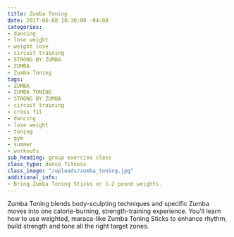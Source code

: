 ```yaml
---
title: Zumba Toning
date: 2017-06-08 18:30:00 -04:00
categories:
- dancing
- lose weight
- weight lose
- circuit training
- STRONG BY ZUMBA
- ZUMBA
- Zumba Toning
tags:
- ZUMBA
- ZUMBA TONING
- STRONG BY ZUMBA
- circuit training
- cross fit
- dancing
- lose weight
- toning
- gym
- summer
- workouts
sub_heading: group exercise class
class_type: dance fitness
class_image: "/uploads/zumba_toning.jpg"
additional_info:
- Bring Zumba Toning Sticks or 1-2 pound weights.
---
```


Zumba Toning blends body-sculpting techniques and specific Zumba moves into one calorie-burning, strength-training experience. You'll learn how to use weighted, maraca-like Zumba Toning Sticks to enhance rhythm, build strength and tone all the right target zones.
